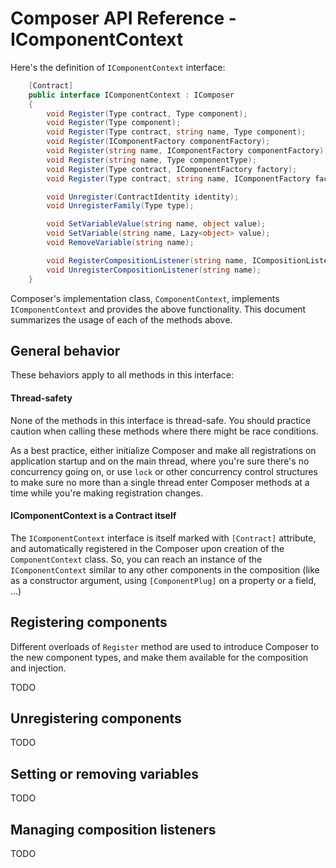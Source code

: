 # Composer API Reference - IComponentContext

Here's the definition of `IComponentContext` interface:

```csharp
	[Contract]
	public interface IComponentContext : IComposer
	{
		void Register(Type contract, Type component);
		void Register(Type component);
		void Register(Type contract, string name, Type component);
		void Register(IComponentFactory componentFactory);
		void Register(string name, IComponentFactory componentFactory);
		void Register(string name, Type componentType);
		void Register(Type contract, IComponentFactory factory);
		void Register(Type contract, string name, IComponentFactory factory);

		void Unregister(ContractIdentity identity);
		void UnregisterFamily(Type type);

		void SetVariableValue(string name, object value);
		void SetVariable(string name, Lazy<object> value);
		void RemoveVariable(string name);

		void RegisterCompositionListener(string name, ICompositionListener listener);
		void UnregisterCompositionListener(string name);
	}
```

Composer's implementation class, `ComponentContext`, implements `IComponentContext` and provides the above
functionality. This document summarizes the usage of each of the methods above.



## General behavior

These behaviors apply to all methods in this interface:

#### Thread-safety

None of the methods in this interface is thread-safe. You should practice caution when calling
these methods where there might be race conditions.

As a best practice, either initialize Composer and make all registrations on application startup 
and on the main thread, where you're sure there's no concurrency going on, or use `lock` or other
concurrency control structures to make sure no more than a single thread enter Composer methods
at a time while you're making registration changes.

#### IComponentContext is a Contract itself

The `IComponentContext` interface is itself marked with `[Contract]` attribute, and automatically registered
in the Composer upon creation of the `ComponentContext` class. So, you can reach an instance of the
`IComponentContext` similar to any other components in the composition (like as a constructor argument, using
`[ComponentPlug]` on a property or a field, ...)



## Registering components

Different overloads of `Register` method are used to introduce Composer to the new component types, and
make them available for the composition and injection.

TODO



## Unregistering components

TODO


## Setting or removing variables

TODO



## Managing composition listeners

TODO


